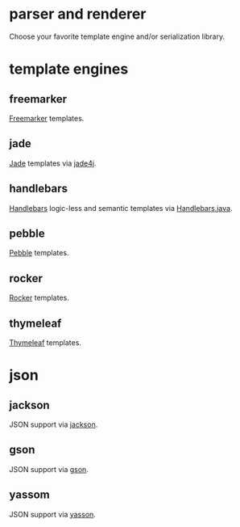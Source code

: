 # parser and renderer

Choose your favorite template engine and/or serialization library.

# template engines

## freemarker

[Freemarker](/doc/ftl) templates.

## jade

[Jade](/doc/jade) templates via [jade4j](https://github.com/neuland/jade4j).

## handlebars

[Handlebars](/doc/hbs) logic-less and semantic templates via [Handlebars.java](https://github.com/jknack/handlebars.java).

## pebble

[Pebble](/doc/pebble) templates.

## rocker

[Rocker](/doc/rocker) templates.

## thymeleaf

[Thymeleaf](/doc/thymeleaf) templates.

# json

## jackson

JSON support via [jackson](/doc/jackson).

## gson

JSON support via [gson](/doc/gson).

## yassom

JSON support via [yasson](/doc/yasson).

